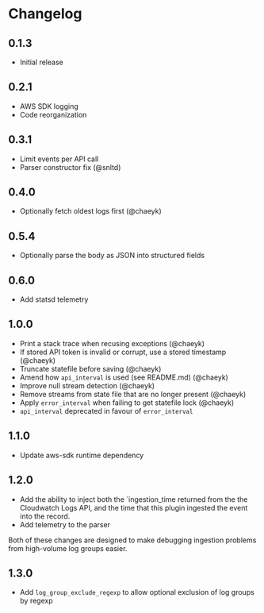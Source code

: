 # Changelog

## 0.1.3

* Initial release

## 0.2.1

* AWS SDK logging
* Code reorganization

## 0.3.1

* Limit events per API call
* Parser constructor fix (@snltd)

## 0.4.0

* Optionally fetch oldest logs first (@chaeyk)

## 0.5.4

* Optionally parse the body as JSON into structured fields

## 0.6.0

* Add statsd telemetry

## 1.0.0

* Print a stack trace when recusing exceptions (@chaeyk)
* If stored API token is invalid or corrupt, use a stored timestamp (@chaeyk)
* Truncate statefile before saving (@chaeyk)
* Amend how `api_interval` is used (see README.md) (@chaeyk)
* Improve null stream detection (@chaeyk)
* Remove streams from state file that are no longer present (@chaeyk)
* Apply `error_interval` when failing to get statefile lock (@chaeyk)
* `api_interval` deprecated in favour of `error_interval`

## 1.1.0

* Update aws-sdk runtime dependency

## 1.2.0

* Add the ability to inject both the `ingestion_time returned from the the Cloudwatch Logs API, and the time that this plugin ingested the event into the record.
* Add telemetry to the parser

Both of these changes are designed to make debugging ingestion problems from high-volume log groups easier.

## 1.3.0

* Add `log_group_exclude_regexp` to allow optional exclusion of log groups by regexp
